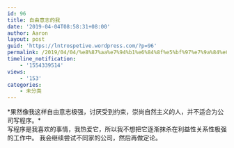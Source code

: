 ```yaml
---
id: 96
title: 自由意志的我
date: '2019-04-04T08:58:31+08:00'
author: Aaron
layout: post
guid: 'https://lntrospetive.wordpress.com/?p=96'
permalink: /2019/04/04/%e8%87%aa%e7%94%b1%e6%84%8f%e5%bf%97%e7%9a%84%e6%88%91/
timeline_notification:
    - '1554339514'
views:
    - '153'
categories:
    - 未分类
---
```


<div>*果然像我这样自由意志极强，讨厌受到约束，崇尚自然主义的人，并不适合为公司写程序。*

</div><div>写程序是我喜欢的事情，我热爱它，所以我不想把它逐渐抹杀在利益性关系性极强的工作中。  
我会继续尝试不同家的公司，然后再做定论。</div>